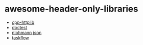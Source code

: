 # awesome-header-only-libraries

* [cpp-httplib](https://github.com/yhirose/cpp-httplib)
* [doctest](https://github.com/doctest/doctest)
* [nlohmann json](https://github.com/nlohmann/json)
* [taskflow](https://github.com/taskflow/taskflow)
